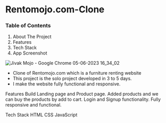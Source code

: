 # Rentomojo.com-Clone

### Table of Contents
1. About The Project
2. Features
3. Tech Stack
4. App Screenshot

 ![Jivak Mojo - Google Chrome 05-06-2023 16_34_02](https://github.com/jivakys/punchy-book-3630/assets/112770989/d358e440-d464-496e-aef1-62929d3c6397)

* Clone of Rentomojo.com which is a furniture renting website
* This project is the solo project developed in 3 to 5 days.
* I make the website fully functional and responsive.

Features
Build Landing page and Product page.
Added products and we can buy the products by add to cart.
Login and Signup functionality.
Fully responsive and functional.

Tech Stack
HTML
CSS
JavaScript
